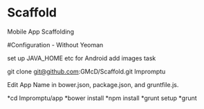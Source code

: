 Scaffold
========

Mobile App Scaffolding

#Configuration - Without Yeoman

set up JAVA_HOME etc for Android
add images task

git clone git@github.com:GMcD/Scaffold.git Impromptu

Edit App Name in bower.json, package.json, and gruntfile.js.

*cd Impromptu/app
*bower install
*npm install
*grunt setup
*grunt 

